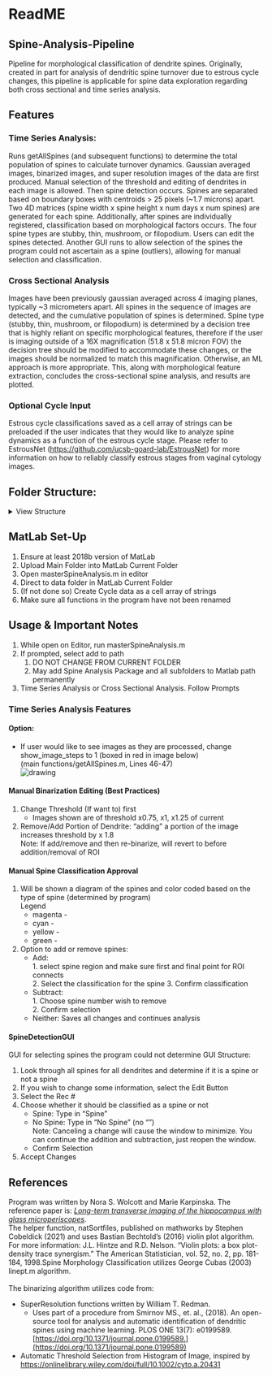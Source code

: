 # ReadME

## Spine-Analysis-Pipeline

Pipeline for morphological classification of dendrite spines.
Originally, created in part for analysis of dendritic spine turnover due to estrous cycle changes, this pipeline is applicable for spine data exploration regarding both cross sectional and time series analysis. 

## Features

### Time Series Analysis:
Runs getAllSpines (and subsequent functions) to determine the total population of spines to calculate turnover dynamics. Gaussian averaged images, binarized images, and super resolution images of the data are first produced. Manual selection of the threshold and editing of dendrites in each image is allowed. Then spine detection occurs. Spines are separated based on boundary boxes with centroids > 25 pixels (~1.7 microns) apart. Two 4D matrices (spine width x spine height x num days x num spines) are generated for each spine. Additionally, after spines are individually registered, classification based on morphological factors occurs. The four spine types are stubby, thin, mushroom, or filopodium. Users can edit the spines detected. Another GUI runs to allow selection of the spines the program could not ascertain as a spine (outliers), allowing for manual selection and classification.

### Cross Sectional Analysis

Images have been previously gaussian averaged across 4 imaging planes, typically ~3 micrometers apart. All spines in the sequence of images are detected, and the cumulative population of spines is determined. Spine type (stubby, thin, mushroom, or filopodium) is determined by a decision tree that is highly reliant on specific morphological features, therefore if the user is imaging outside of a 16X magnification (51.8 x 51.8 micron FOV) the decision tree should be modified to accommodate these changes, or the images should be normalized to match this magnification. Otherwise, an ML approach is more appropriate. This, along with morphological feature extraction, concludes the cross-sectional spine analysis, and results are plotted.

### Optional Cycle Input

Estrous cycle classifications saved as a cell array of strings can be preloaded if the user indicates that they would like to analyze spine dynamics as a function of the estrous cycle stage. Please refer to EstrousNet (https://github.com/ucsb-goard-lab/EstrousNet) for more information on how to reliably classify estrous stages from vaginal cytology images.

## Folder Structure:

<details>
  <summary>View Structure</summary>
  
  ### Main Folder
  1. README.md
  2. Data Folder
     * ImagesforAnalysis.png
     * cycle.mat (i.e for estrous cycle)
     * binarized
       * binarized images
       * superresolution
            * superresolution images
        * data
          * original images
  3. SpineAnalysisPackage
      * .gitattributes
      * masterSpineAnalysis.m
      * main functions
          * getAllSpines.m
          * crossSectionalSpineAnalysis.m
          * analyzeDendrite_NSWEdit.m
      * subfunctions
          * violinplot.m
          * getManualSpines.m
          * binarizeMeanGausProjection_NSWEdit.m
          * natsortfiles
              * natsortfiles.m
              * natsort.m
              * license.txt
              * html
                  * natsortfiles_doc.html
          * ClassesAndHelpers
              * Violin_2.m
              * pixel_intersection.m
              * linept.m
              * getDendriteInfoClass.m
              * getSpineMorphologyClass.m
              * getFilteredImageClass.m
</details>

## MatLab Set-Up
1. Ensure at least 2018b version of MatLab 
2. Upload Main Folder into MatLab Current Folder
3. Open masterSpineAnalysis.m in editor
4. Direct to data folder in MatLab Current Folder
5. (If not done so) Create Cycle data as a cell array of strings
6. Make sure all functions in the program have not been renamed

## Usage & Important Notes
1. While open on Editor, run masterSpineAnalysis.m
2. If prompted, select add to path
    1. DO NOT CHANGE FROM CURRENT FOLDER
    2. May add Spine Analysis Package and all subfolders to Matlab path permanently
3. Time Series Analysis or Cross Sectional Analysis. Follow Prompts

### Time Series Analysis Features
#### Option:
* If user would like to see images as they are processed, change show_image_steps to 1 (boxed in red in image below)
<br> (main functions/getAllSpines.m, Lines 46-47) </br>
![drawing](https://docs.google.com/drawings/d/17j3hRAn6GlAhZiVCwBNxfo2EApU8rkuzxetJw54Rlg4/export/png)



#### Manual Binarization Editing (Best Practices)
  1. Change Threshold (If want to) first
      * Images shown are of threshold x0.75, x1, x1.25 of current
  2. Remove/Add Portion of Dendrite: “adding” a portion of the image increases threshold by x 1.8
      <br> Note: If add/remove and then re-binarize, will revert to before addition/removal of ROI </br>

#### Manual Spine Classification Approval
1. Will be shown a diagram of the spines and color coded based on the type of spine (determined by program)
<br>Legend</br>
      * magenta -
      * cyan -
      * yellow -
      * green -
2. Option to add or remove spines:
   * Add:
     <br> 1. select spine region and make sure first and final point for ROI connects  </br> 
        2. Select the classification for the spine
        3. Confirm classification
   * Subtract:
        <br> 1. Choose spine number wish to remove </br>
        2. Confirm selection
   * Neither: Saves all changes and continues analysis

#### SpineDetectionGUI
GUI for selecting spines the program could not determine
    GUI Structure:

1. Look through all spines for all dendrites and determine if it is a spine or not a spine
2. If you wish to change some information, select the Edit Button
3. Select the Rec #
4. Choose whether it should be classified as a spine or not
    * Spine: Type in “Spine”
    * No Spine: Type in “No Spine” (no “”)
   <br>Note: Canceling a change will cause the window to minimize. You can continue the addition and subtraction, just reopen the window.</br>
    * Confirm Selection
5. Accept Changes

## References

Program was written by Nora S. Wolcott and Marie Karpinska. The reference paper is:
    _[Long-term transverse imaging of the hippocampus with glass microperiscopes](https://elifesciences.org/articles/75391)._
<br>The helper function, natSortfiles, published on mathworks by Stephen Cobeldick (2021) and uses Bastian Bechtold’s (2016) violin plot algorithm. For more information: J.L. Hintze and R.D. Nelson. “Violin plots: a box plot-density trace synergism.” The American Statistician, vol. 52, no. 2, pp. 181-184, 1998.Spine Morphology Classification utilizes George Cubas (2003) linept.m algorithm.</br>
<br>The binarizing algorithm utilizes code from:</br>
  * SuperResolution functions written by William T. Redman.
    * Uses part of a procedure from Smirnov MS., et. al., (2018). An open-source tool for analysis and automatic identification of dendritic spines using machine learning. PLOS ONE 13(7): e0199589. [https://doi.org/10.1371/journal.pone.0199589.](https://doi.org/10.1371/journal.pone.0199589)
  * Automatic Threshold Selection from Histogram of Image, inspired by https://onlinelibrary.wiley.com/doi/full/10.1002/cyto.a.20431
